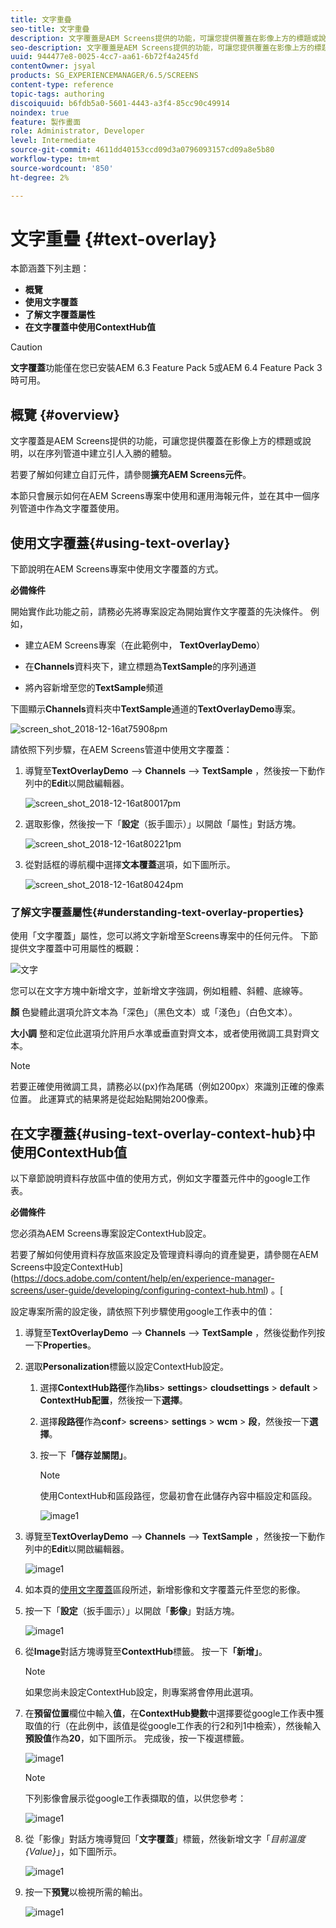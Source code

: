 ```yaml
---
title: 文字重疊
seo-title: 文字重疊
description: 文字覆蓋是AEM Screens提供的功能，可讓您提供覆蓋在影像上方的標題或說明，以在序列管道中建立引人入勝的體驗。 請詳閱本頁以了解更多。
seo-description: 文字覆蓋是AEM Screens提供的功能，可讓您提供覆蓋在影像上方的標題或說明，以在序列管道中建立引人入勝的體驗。 請詳閱本頁以了解更多。
uuid: 944477e8-0025-4cc7-aa61-6b72f4a245fd
contentOwner: jsyal
products: SG_EXPERIENCEMANAGER/6.5/SCREENS
content-type: reference
topic-tags: authoring
discoiquuid: b6fdb5a0-5601-4443-a3f4-85cc90c49914
noindex: true
feature: 製作畫面
role: Administrator, Developer
level: Intermediate
source-git-commit: 4611dd40153ccd09d3a0796093157cd09a8e5b80
workflow-type: tm+mt
source-wordcount: '850'
ht-degree: 2%

---
```



# 文字重疊 {#text-overlay}

本節涵蓋下列主題：

* **概覽**
* **使用文字覆蓋**
* **了解文字覆蓋屬性**
* **在文字覆蓋中使用ContextHub值**

>[!CAUTION]
>
>**文字覆蓋**&#x200B;功能僅在您已安裝AEM 6.3 Feature Pack 5或AEM 6.4 Feature Pack 3時可用。

## 概覽 {#overview}

文字覆蓋是AEM Screens提供的功能，可讓您提供覆蓋在影像上方的標題或說明，以在序列管道中建立引人入勝的體驗。

若要了解如何建立自訂元件，請參閱&#x200B;**擴充AEM Screens元件**。

本節只會展示如何在AEM Screens專案中使用和運用海報元件，並在其中一個序列管道中作為文字覆蓋使用。

## 使用文字覆蓋{#using-text-overlay}

下節說明在AEM Screens專案中使用文字覆蓋的方式。

**必備條件**

開始實作此功能之前，請務必先將專案設定為開始實作文字覆蓋的先決條件。 例如，

* 建立AEM Screens專案（在此範例中， **TextOverlayDemo**）

* 在&#x200B;**Channels**&#x200B;資料夾下，建立標題為&#x200B;**TextSample**&#x200B;的序列通道

* 將內容新增至您的&#x200B;**TextSample**&#x200B;頻道

下圖顯示&#x200B;**Channels**&#x200B;資料夾中&#x200B;**TextSample**&#x200B;通道的&#x200B;**TextOverlayDemo**&#x200B;專案。

![screen_shot_2018-12-16at75908pm](assets/screen_shot_2018-12-16at75908pm.png)

請依照下列步驟，在AEM Screens管道中使用文字覆蓋：

1. 導覽至&#x200B;**TextOverlayDemo** —> **Channels** —> **TextSample** ，然後按一下動作列中的&#x200B;**Edit**&#x200B;以開啟編輯器。

   ![screen_shot_2018-12-16at80017pm](assets/screen_shot_2018-12-16at80017pm.png)

1. 選取影像，然後按一下「**設定**（扳手圖示）」以開啟「屬性」對話方塊。

   ![screen_shot_2018-12-16at80221pm](assets/screen_shot_2018-12-16at80221pm.png)

1. 從對話框的導航欄中選擇&#x200B;**文本覆蓋**&#x200B;選項，如下圖所示。

   ![screen_shot_2018-12-16at80424pm](assets/screen_shot_2018-12-16at80424pm.png)

### 了解文字覆蓋屬性{#understanding-text-overlay-properties}

使用「文字覆蓋」屬性，您可以將文字新增至Screens專案中的任何元件。 下節提供文字覆蓋中可用屬性的概觀：

![文字](assets/text.gif)

您可以在文字方塊中新增文字，並新增文字強調，例如粗體、斜體、底線等。

**顏** 色變體此選項允許文本為「深色」（黑色文本）或「淺色」（白色文本）。

**大小調** 整和定位此選項允許用戶水準或垂直對齊文本，或者使用微調工具對齊文本。

>[!NOTE]
>
>若要正確使用微調工具，請務必以(px)作為尾碼（例如200px）來識別正確的像素位置。 此運算式的結果將是從起始點開始200像素。

## 在文字覆蓋{#using-text-overlay-context-hub}中使用ContextHub值

以下章節說明資料存放區中值的使用方式，例如文字覆蓋元件中的google工作表。

**必備條件**

您必須為AEM Screens專案設定ContextHub設定。

若要了解如何使用資料存放區來設定及管理資料導向的資產變更，請參閱在AEM Screens中設定ContextHub](https://docs.adobe.com/content/help/en/experience-manager-screens/user-guide/developing/configuring-context-hub.html) 。[

設定專案所需的設定後，請依照下列步驟使用google工作表中的值：

1. 導覽至&#x200B;**TextOverlayDemo** —> **Channels** —> **TextSample** ，然後從動作列按一下&#x200B;**Properties**。

1. 選取&#x200B;**Personalization**&#x200B;標籤以設定ContextHub設定。

   1. 選擇&#x200B;**ContextHub路徑**&#x200B;作為&#x200B;**libs**> **settings**> **cloudsettings** > **default** > **ContextHub配置**，然後按一下&#x200B;**選擇**。

   1. 選擇&#x200B;**段路徑**&#x200B;作為&#x200B;**conf**> **screens**> **settings** > **wcm** > **段**，然後按一下&#x200B;**選擇**。

   1. 按一下&#x200B;**「儲存並關閉」**。

      >[!NOTE]
      >
      >使用ContextHub和區段路徑，您最初會在此儲存內容中樞設定和區段。

      ![image1](/help/user-guide/assets/text-overlay/text-overlay8.png)

1. 導覽至&#x200B;**TextOverlayDemo** —> **Channels** —> **TextSample** ，然後按一下動作列中的&#x200B;**Edit**&#x200B;以開啟編輯器。

   ![image1](/help/user-guide/assets/text-overlay/text-overlay1.png)

1. 如本頁的[使用文字覆蓋](/help/user-guide/text-overlay.md#using-text-overlay)區段所述，新增影像和文字覆蓋元件至您的影像。

1. 按一下「**設定**（扳手圖示）」以開啟「**影像**」對話方塊。

   ![image1](/help/user-guide/assets/text-overlay/text-overlay4.png)

1. 從&#x200B;**Image**&#x200B;對話方塊導覽至&#x200B;**ContextHub**&#x200B;標籤。 按一下&#x200B;**「新增」**。

   >[!NOTE]
   >如果您尚未設定ContextHub設定，則專案將會停用此選項。

1. 在&#x200B;**預留位置**&#x200B;欄位中輸入&#x200B;**值**，在&#x200B;**ContextHub變數**&#x200B;中選擇要從google工作表中獲取值的行（在此例中，該值是從google工作表的行2和列1中檢索），然後輸入&#x200B;**預設值**&#x200B;作為&#x200B;**20**，如下圖所示。 完成後，按一下複選標籤。

   ![image1](/help/user-guide/assets/text-overlay/text-overlay5.png)

   >[!NOTE]
   >下列影像會展示從google工作表擷取的值，以供您參考：

   ![image1](/help/user-guide/assets/text-overlay/text-overlay6.png)

1. 從「影像」對話方塊導覽回「**文字覆蓋**」標籤，然後新增文字「*目前溫度{Value}*」，如下圖所示。

   ![image1](/help/user-guide/assets/text-overlay/text-overlay7.png)

1. 按一下&#x200B;**預覽**&#x200B;以檢視所需的輸出。

   ![image1](/help/user-guide/assets/text-overlay/text-overlay10.png)















